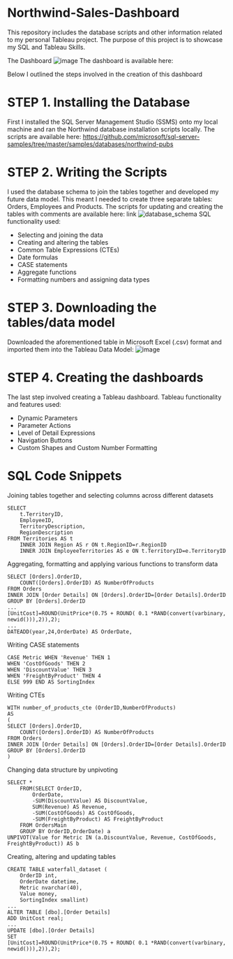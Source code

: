 # Northwind-Sales-Dashboard
This repository includes the database scripts and other information related to my personal Tableau project. The purpose of this project is to showcase my SQL and Tableau Skills.

The Dashboard
![image](https://user-images.githubusercontent.com/117634180/213013756-b9a379a9-3d38-46dc-aabb-f044ad2f1056.png)
The dashboard is available here: 

Below I outlined the steps involved in the creation of this dashboard 

# STEP 1. Installing the Database
First I installed the SQL Server Management Studio (SSMS) onto my local machine and ran the Northwind database installation scripts locally. The scripts are available here: https://github.com/microsoft/sql-server-samples/tree/master/samples/databases/northwind-pubs

# STEP 2. Writing the Scripts
I used the database schema to join the tables together and developed my future data model. This meant I needed to create three separate tables: Orders, Employees and Products. The scripts for updating and creating the tables with comments are available here: link
![database_schema](https://user-images.githubusercontent.com/117634180/213016206-473ed04d-696d-4d90-8e18-2be10c2b324c.png)
SQL functionality used:
  - Selecting and joining the data
  - Creating and altering the tables
  - Common Table Expressions (CTEs)
  - Date formulas
  - CASE statements
  - Aggregate functions
  - Formatting numbers and assigning data types

# STEP 3. Downloading the tables/data model
Downloaded the aforementioned table in Microsoft Excel (.csv) format and imported them into the Tableau Data Model:
![image](https://user-images.githubusercontent.com/117634180/213017815-633e71b3-8a8e-4aae-a3cb-e894efded018.png)

# STEP 4. Creating the dashboards
The last step involved creating a Tableau dashboard. Tableau functionality and features used:
  - Dynamic Parameters
  - Parameter Actions
  - Level of Detail Expressions
  - Navigation Buttons
  - Custom Shapes and Custom Number Formatting
# SQL Code Snippets
Joining tables together and selecting columns across different datasets
```
SELECT 
	t.TerritoryID,
	EmployeeID,
	TerritoryDescription,
	RegionDescription
FROM Territories AS t
	INNER JOIN Region AS r ON t.RegionID=r.RegionID
	INNER JOIN EmployeeTerritories AS e ON t.TerritoryID=e.TerritoryID
```
Aggregating, formatting and applying various functions to transform data
```
SELECT [Orders].OrderID,
	COUNT([Orders].OrderID) AS NumberOfProducts
FROM Orders
INNER JOIN [Order Details] ON [Orders].OrderID=[Order Details].OrderID
GROUP BY [Orders].OrderID
...
[UnitCost]=ROUND(UnitPrice*(0.75 + ROUND( 0.1 *RAND(convert(varbinary, newid())),2)),2);
...
DATEADD(year,24,OrderDate) AS OrderDate,
```
Writing CASE statements
```
CASE Metric WHEN 'Revenue' THEN 1
WHEN 'CostOfGoods' THEN 2
WHEN 'DiscountValue' THEN 3
WHEN 'FreightByProduct' THEN 4
ELSE 999 END AS SortingIndex
```
Writing CTEs
```
WITH number_of_products_cte (OrderID,NumberOfProducts) 
AS
(
SELECT [Orders].OrderID,
	COUNT([Orders].OrderID) AS NumberOfProducts
FROM Orders
INNER JOIN [Order Details] ON [Orders].OrderID=[Order Details].OrderID
GROUP BY [Orders].OrderID
)
```
Changing data structure by unpivoting
```
SELECT * 
	FROM(SELECT OrderID,
		OrderDate,
		-SUM(DiscountValue) AS DiscountValue,
		SUM(Revenue) AS Revenue,
		-SUM(CostOfGoods) AS CostOfGoods,
		-SUM(FreightByProduct) AS FreightByProduct
	FROM OrdersMain 
	GROUP BY OrderID,OrderDate) a
UNPIVOT(Value for Metric IN (a.DiscountValue, Revenue, CostOfGoods, FreightByProduct)) AS b
```
Creating, altering and updating tables
```
CREATE TABLE waterfall_dataset (
	OrderID int,
	OrderDate datetime,
	Metric nvarchar(40),
	Value money,
	SortingIndex smallint)
...
ALTER TABLE [dbo].[Order Details]
ADD UnitCost real;
...
UPDATE [dbo].[Order Details]
SET
[UnitCost]=ROUND(UnitPrice*(0.75 + ROUND( 0.1 *RAND(convert(varbinary, newid())),2)),2);
```
